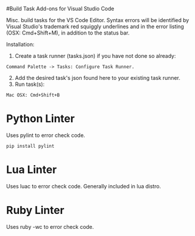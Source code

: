 #Build Task Add-ons for Visual Studio Code

Misc. build tasks for the VS Code Editor. Syntax errors will be identified by Visual Studio's trademark red squiggly underlines and in the error listing (OSX: Cmd+Shift+M), in addition to the status bar.

Installation:

1. Create a task runner (tasks.json) if you have not done so already:
```
Command Palette -> Tasks: Configure Task Runner.
```
2. Add the desired task's json found here to your existing task runner.
3. Run task(s): 
```
Mac OSX: Cmd+Shift+B
```  

# Python Linter

Uses pylint to error check code.

```
pip install pylint
```

# Lua Linter

Uses luac to error check code. Generally included in lua distro.

# Ruby Linter

Uses ruby -wc to error check code.
